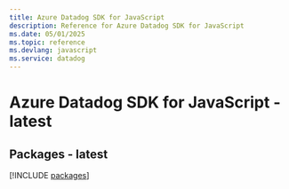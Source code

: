 ```yaml
---
title: Azure Datadog SDK for JavaScript
description: Reference for Azure Datadog SDK for JavaScript
ms.date: 05/01/2025
ms.topic: reference
ms.devlang: javascript
ms.service: datadog
---
```

# Azure Datadog SDK for JavaScript - latest
## Packages - latest
[!INCLUDE [packages](datadog-index.md)]